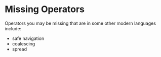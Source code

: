 # Missing Operators

Operators you may be missing that are in some other modern languages include:
  - safe navigation
  - coalescing
  - spread
